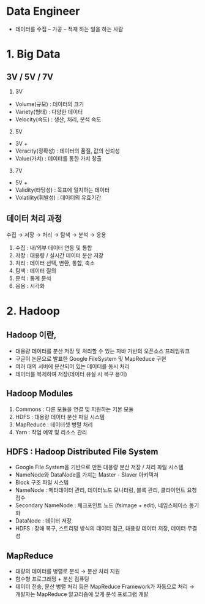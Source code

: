 # Data Engineer
- 데이터를 수집 – 가공 – 적재 하는 일을 하는 사람

# 1. Big Data

## 3V / 5V / 7V

1. 3V
- Volume(규모) : 데이터의 크기
- Variety(형태) : 다양한 데이터
- Velocity(속도) : 생산, 처리, 분석 속도

2. 5V
- 3V +
- Veracity(정확성) : 데이터의 품질, 값의 신뢰성
- Value(가치) : 데이터를 통한 가치 창출

3. 7V
- 5V + 
- Validity(타당성) : 목표에 일치하는 데이터
- Volatility(휘발성) : 데이터의 유효기간

## 데이터 처리 과정
수집 → 저장 → 처리 → 탐색 → 분석 → 응용

1. 수집 : 내/외부 데이터 연동 및 통합
2. 저장 : 대용량 / 실시간 데이터 분산 저장
3. 처리 : 데이터 선택, 변환, 통합, 축소
4. 탐색 : 데이터 질의
5. 분석 : 통계 분석
6. 응용 : 시각화

# 2. Hadoop

## Hadoop 이란,
- 대용량 데이터를 분산 저장 및 처리할 수 있는 자바 기반의 오픈소스 프레임워크
- 구글이 논문으로 발표한 Google FileSystem 및 MapReduce 구현
- 여러 대의 서버에 분산되어 있는 데이터를 동시 처리
- 데이터를 복제하여 저장(데이터 유실 시 복구 용이)

## Hadoop Modules
1. Commons : 다른 모듈을 연결 및 지원하는 기본 모듈
2. HDFS : 대용량 데이터 분산 파일 시스템
3. MapReduce : 데이터셋 병렬 처리
4. Yarn : 작업 예약 및 리소스 관리

## HDFS : Hadoop Distributed File System
- Google File System을 기반으로 만든 대용량 분산 저장 / 처리 파일 시스템
- NameNode와 DataNode를 가지는 Master - Slaver 아키텍쳐
- Block 구조 파일 시스템
- NameNode : 메타데이터 관리, 데이터노드 모니터링, 블록 관리, 클라이언트 요청 접수
- Secondary NameNode : 체크포인트 노드 (fsimage + edit), 네임스페이스 동기화
- DataNode : 데이터 저장
- HDFS : 장애 복구, 스트리밍 방식의 데이터 접근, 대용량 데이터 저장, 데이터 무결성

## MapReduce
- 대량의 데이터를 병렬로 분석 → 분산 처리 지원
- 함수형 프로그래밍 + 분신 컴퓨팅
- 데이터 전송, 분산 병렬 처리 등은 MapReduce Framework가 자동으로 처리 → 개발자는 MapReduce 알고리즘에 맞게 분석 프로그램 개발